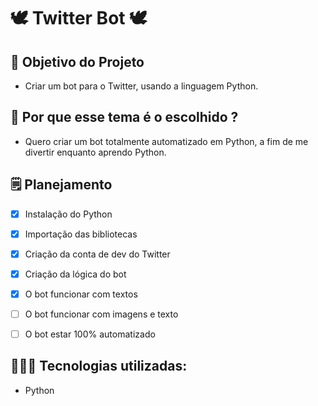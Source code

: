 # 🕊 Twitter Bot 🕊

## 💭 Objetivo do Projeto
 
 * Criar um bot para o Twitter, usando a linguagem Python.

## 🧐 Por que esse tema é o escolhido ? 
 
 * Quero criar um bot totalmente automatizado em Python, a fim de me divertir enquanto aprendo Python.
 
## 🗒️ Planejamento

- [x] Instalação do Python
- [x] Importação das bibliotecas
- [x] Criação da conta de dev do Twitter
- [x] Criação da lógica do bot
- [x] O bot funcionar com textos
- [ ] O bot funcionar com imagens e texto
- [ ] O bot estar 100% automatizado


## 👨🏻‍💻 Tecnologias utilizadas: 

* Python
